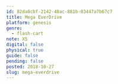 ```yaml
---
id: 82da0cbf-2142-48ac-881b-03447a7b67c7
title: Mega EverDrive
platform: genesis
genre:
  - flash-cart
note: X5
digital: false
physical: true
guide: false
pending: false
posted: 2018-10-27
slug: mega-everdrive
---
```

